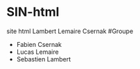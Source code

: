 # SIN-html
site html Lambert Lemaire Csernak
#Groupe
- Fabien Csernak
- Lucas Lemaire
- Sebastien Lambert
